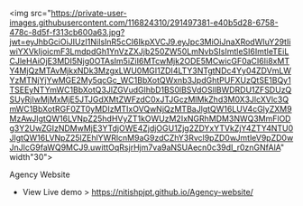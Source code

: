  <img src="https://private-user-images.githubusercontent.com/116824310/291497381-e40b5d28-6758-478c-8d5f-f313cb600a63.jpg?jwt=eyJhbGciOiJIUzI1NiIsInR5cCI6IkpXVCJ9.eyJpc3MiOiJnaXRodWIuY29tIiwiYXVkIjoicmF3LmdpdGh1YnVzZXJjb250ZW50LmNvbSIsImtleSI6ImtleTEiLCJleHAiOjE3MDI5Njg0OTAsIm5iZiI6MTcwMjk2ODE5MCwicGF0aCI6Ii8xMTY4MjQzMTAvMjkxNDk3MzgxLWU0MGI1ZDI4LTY3NTgtNDc4Yy04ZDVmLWYzMTNjYjYwMGE2My5qcGc_WC1BbXotQWxnb3JpdGhtPUFXUzQtSE1BQy1TSEEyNTYmWC1BbXotQ3JlZGVudGlhbD1BS0lBSVdOSllBWDRDU1ZFSDUzQSUyRjIwMjMxMjE5JTJGdXMtZWFzdC0xJTJGczMlMkZhd3M0X3JlcXVlc3QmWC1BbXotRGF0ZT0yMDIzMTIxOVQwNjQzMTBaJlgtQW16LUV4cGlyZXM9MzAwJlgtQW16LVNpZ25hdHVyZT1kOWUzM2IxNGRhMDM3NWQ3MmFlODg3Y2UwZGIzNDMwMjE3YTdjOWE4ZjdjOGU1Zjg2ZDYxYTVkZjY4ZTY4NTU0JlgtQW16LVNpZ25lZEhlYWRlcnM9aG9zdCZhY3Rvcl9pZD0wJmtleV9pZD0wJnJlcG9faWQ9MCJ9.uwittOqRsjrHjm7va9aNSUAecn0c39dI_r0znGNfAlA" width"30">

Agency Website

* View Live demo > https://nitishpjpt.github.io/Agency-website/
   
